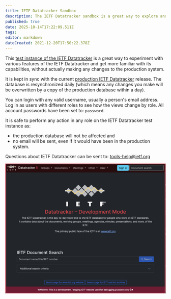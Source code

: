 ```yaml
---
title: IETF Datatracker Sandbox
description: The IETF Datatracker sandbox is a great way to explore and try things out as WG chair before doing them on the production Datatracker.
published: true
date: 2025-10-14T17:22:09.511Z
tags: 
editor: markdown
dateCreated: 2021-12-20T17:50:22.378Z
---
```


This [test instance of the IETF Datatracker](https://dt-main.dev.ietf.org) is a great way to experiment with various features of the IETF Datatracker and get more familiar with its capabilities, without actually making any changes to the production system.

It is kept in sync with the current [production IETF Datatracker](https://datatracker.ietf.org) release. The database is resynchronized daily (which means any changes you make will be overwritten by a copy of the production database within a day).

You can login with any valid username, usually a person's email address. Log in as users with different roles to see how the views change by role. All account passwords have been set to: `password`.

It is safe to perform any action in any role on the IETF Datatracker test instance as:

- the production database will not be affected and
- no email will be sent, even if it would have been in the production system. 

Questions about IETF Datatracker can be sent to: tools-help@ietf.org

![screenshot-dt.main.dev.ietf.org-2025-10-14.png](/screenshot-dt.main.dev.ietf.org-2025-10-14.png)